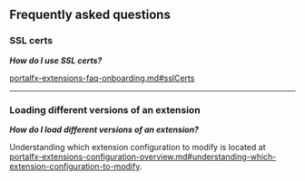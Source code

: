 ## Frequently asked questions

### SSL certs

***How do I use SSL certs?***

[portalfx-extensions-faq-onboarding.md#sslCerts](portalfx-extensions-faq-onboarding.md#sslCerts)

* * *

### Loading different versions of an extension

***How do I load different versions of an extension?***

Understanding which extension configuration to modify is located at [portalfx-extensions-configuration-overview.md#understanding-which-extension-configuration-to-modify](portalfx-extensions-configuration-overview.md#understanding-which-extension-configuration-to-modify).


